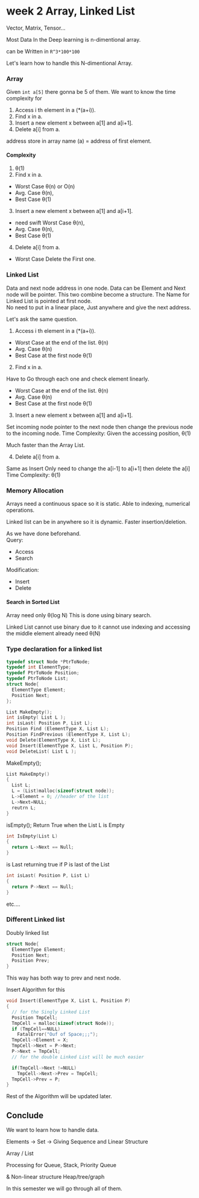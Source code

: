 # week 2 Array, Linked List

Vector, Matrix, Tensor...

Most Data In the Deep learning is n-dimentional array.

can be Written in `R^3*100*100`

Let's learn how to handle this N-dimentional Array.

### Array

Given `int a[5]` there gonna be 5 of them. We want to know the time complexity for

1. Access i th element in a (\*(a+i)).
2. Find x in a.
3. Insert a new element x between a[1] and a[i+1].
4. Delete a[i] from a.

address store in array name (a) = address of first element.

#### Complexity

1. θ(1)
2. Find x in a.

- Worst Case θ(n) or O(n)
- Avg. Case θ(n),
- Best Case θ(1)

3. Insert a new element x between a[1] and a[i+1].

- need swift Worst Case θ(n),
- Avg. Case θ(n),
- Best Case θ(1)

4. Delete a[i] from a.

- Worst Case Delete the First one.

### Linked List

Data and next node address in one node.
Data can be Element and Next node will be pointer. This two combine become a structure.
The Name for Linked List is pointed at first node.  
No need to put in a linear place, Just anywhere and give the next address.

Let's ask the same question.

1. Access i th element in a (\*(a+i)).

- Worst Case at the end of the list. θ(n)
- Avg. Case θ(n)
- Best Case at the first node θ(1)

2. Find x in a.

Have to Go through each one and check element linearly.

- Worst Case at the end of the list. θ(n)
- Avg. Case θ(n)
- Best Case at the first node θ(1)

3. Insert a new element x between a[1] and a[i+1].

Set incoming node pointer to the next node then change the previous node to the incoming node.
Time Complexity: Given the accessing position, θ(1)

Much faster than the Array List.

4. Delete a[i] from a.

Same as Insert Only need to change the a[i-1] to a[i+1] then delete the a[i]
Time Complexity: θ(1)

### Memory Allocation

Arrays need a continuous space so it is static. Able to indexing, numerical operations.

Linked list can be in anywhere so it is dynamic. Faster insertion/deletion.

As we have done beforehand.  
Query:

- Access
- Search

Modification:

- Insert
- Delete

#### Search in Sorted List

Array need only θ(log N)
This is done using binary search.

Linked List cannot use binary due to it cannot use indexing and accessing the middle element already need θ(N)

### Type declaration for a linked list

```c
typedef struct Node *PtrToNode;
typedef int ElementType;
typedef PtrToNode Position;
typedef PtrToNode List;
struct Node{
  ElementType Element;
  Position Next;
};

List MakeEmpty();
int isEmpty( List L );
int isLast( Position P, List L);
Position Find (ElementType X, List L);
Position FindPrevious (ElementType X, List L);
void Delete(ElementType X, List L);
void Insert(ElementType X, List L, Position P);
void DeleteList( List L );
```

MakeEmpty();

```c
List MakeEmpty()
{
  List L;
  L = (List)malloc(sizeof(struct node));
  L->Element = 0; //header of the list
  L->Next=NULL;
  reutrn L;
}
```

isEmpty(); Return True when the List L is Empty

```c
int IsEmpty(List L)
{
  return L->Next == Null;
}
```

is Last returning true if P is last of the List

```c
int isLast( Position P, List L)
{
  return P->Next == Null;
}
```

etc....

### Different Linked list

Doubly linked list

```c
struct Node{
  ElementType Element;
  Position Next;
  Position Prev;
}
```

This way has both way to prev and next node.

Insert Algorithm for this

```c
void Insert(ElementType X, List L, Position P)
{
  // for the Singly Linked List
  Position TmpCell;
  TmpCell = malloc(sizeof(struct Node));
  if (TmpCell==NULL)
    FatalError("Ouf of Space;;;");
  TmpCell->Element = X;
  TmpCell->Next = P->Next;
  P->Next = TmpCell;
  // for the double Linked List will be much easier

  if(TmpCell->Next !=NULL)
    TmpCell->Next->Prev = TmpCell;
  TmpCell->Prev = P;
}
```

Rest of the Algorithm will be updated later.

## Conclude

We want to learn how to handle data.

Elements -> Set -> Giving Sequence and Linear Structure

Array / List

Processing for
Queue, Stack, Priority Queue

& Non-linear structure
Heap/tree/graph

In this semester we will go through all of them.
